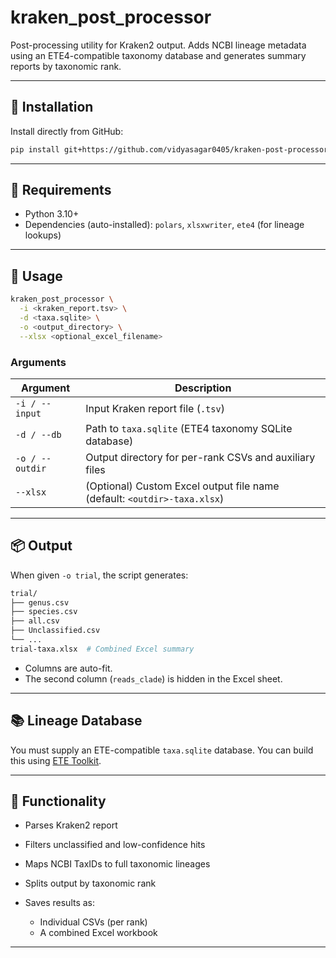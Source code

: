 # kraken_post_processor

Post-processing utility for Kraken2 output. Adds NCBI lineage metadata using an ETE4-compatible taxonomy database and generates summary reports by taxonomic rank.

---

## 🔧 Installation

Install directly from GitHub:

```bash
pip install git+https://github.com/vidyasagar0405/kraken-post-processor.git#egg=kraken-post-processor
```

---

## 📄 Requirements

* Python 3.10+
* Dependencies (auto-installed):
  `polars`, `xlsxwriter`, `ete4` (for lineage lookups)

---

## 🚀 Usage

```bash
kraken_post_processor \
  -i <kraken_report.tsv> \
  -d <taxa.sqlite> \
  -o <output_directory> \
  --xlsx <optional_excel_filename>
```

### Arguments

| Argument        | Description                                                              |
| --------------- | ------------------------------------------------------------------------ |
| `-i / --input`  | Input Kraken report file (`.tsv`)                                        |
| `-d / --db`     | Path to `taxa.sqlite` (ETE4 taxonomy SQLite database)                    |
| `-o / --outdir` | Output directory for per-rank CSVs and auxiliary files                   |
| `--xlsx`        | (Optional) Custom Excel output file name (default: `<outdir>-taxa.xlsx`) |

---

## 📦 Output

When given `-o trial`, the script generates:

```bash
trial/
├── genus.csv
├── species.csv
├── all.csv
├── Unclassified.csv
└── ...
trial-taxa.xlsx  # Combined Excel summary
```

* Columns are auto-fit.
* The second column (`reads_clade`) is hidden in the Excel sheet.

---

## 📚 Lineage Database

You must supply an ETE-compatible `taxa.sqlite` database. You can build this using [ETE Toolkit](http://etetoolkit.org/).

---

## 🧬 Functionality

* Parses Kraken2 report
* Filters unclassified and low-confidence hits
* Maps NCBI TaxIDs to full taxonomic lineages
* Splits output by taxonomic rank
* Saves results as:

  * Individual CSVs (per rank)
  * A combined Excel workbook

---
